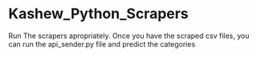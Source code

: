 # Kashew_Python_Scrapers

Run The scrapers apropriately. Once you have the scraped csv files, you can run the api_sender.py file and predict the categories

